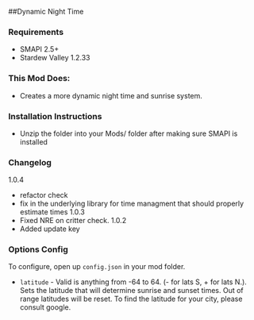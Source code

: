 ﻿##Dynamic Night Time

### Requirements
- SMAPI 2.5+
- Stardew Valley 1.2.33

### This Mod Does:
- Creates a more dynamic night time and sunrise system.

### Installation Instructions
- Unzip the folder into your Mods/ folder after making sure SMAPI is installed

### Changelog
1.0.4
 - refactor check
 - fix in the underlying library for time managment that should properly estimate times
1.0.3
 - Fixed NRE on critter check.
1.0.2
 - Added update key

### Options Config
To configure, open up `config.json` in your mod folder.


- `latitude` - Valid is anything from -64 to 64. (- for lats S, + for lats N.). Sets the latitude that will determine sunrise and sunset times. Out of range latitudes will be reset. To find the latitude for your city, please consult google.